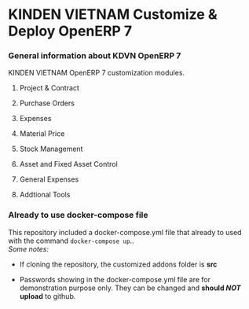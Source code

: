 KINDEN VIETNAM Customize & Deploy OpenERP 7
===========================================

### General information about KDVN OpenERP 7

KINDEN VIETNAM OpenERP 7 customization modules.

1. Project & Contract

2. Purchase Orders

3. Expenses

4. Material Price

5. Stock Management

6. Asset and Fixed Asset Control

7. General Expenses

8. Addtional Tools

### Already to use docker-compose file

This repository included a docker-compose.yml file that already to used with the command `docker-compose up`..  
*Some notes:*

* If cloning the repository, the customized addons folder is **src**

* Passwords showing in the docker-compose.yml file are for demonstration purpose only. They can be changed and **should _NOT_ upload** to github.
